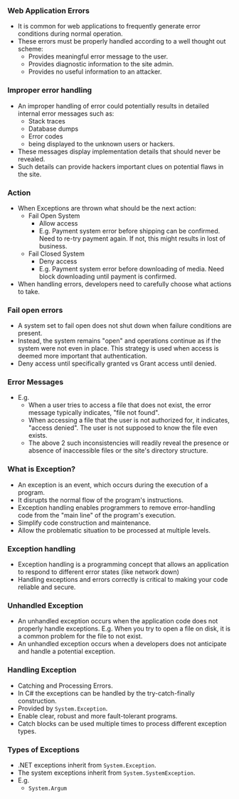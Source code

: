 ### Web Application Errors
- It is common for web applications to frequently generate error conditions during normal operation.
- These errors must be properly handled according to a well thought out scheme:
	- Provides meaningful error message to the user.
	- Provides diagnostic information to the site admin.
	- Provides no useful information to an attacker.

### Improper error handling
- An improper handling of error could potentially results in detailed internal error messages such as:
	- Stack traces
	- Database dumps
	- Error codes
	- being displayed to the unknown users or hackers.
- These messages display implementation details that should never be revealed.
- Such details can provide hackers important clues on potential flaws in the site.

### Action
- When Exceptions are thrown what should be the next action:
	- Fail Open System
		- Allow access
		- E.g. Payment system error before shipping can be confirmed. Need to re-try payment again. If not, this  might results in lost of business.
	- Fail Closed System
		- Deny access
		- E.g. Payment system error before downloading of media. Need block downloading until payment is confirmed.
- When handling errors, developers need to carefully choose what actions to take.

### Fail open errors
- A system set to fail open does not shut down when failure conditions are present.
- Instead, the system remains "open" and operations continue as if the system were not even in place. This strategy is used when access is deemed more important that authentication.
- Deny access until specifically granted vs Grant access until denied.

### Error Messages
- E.g. 
	- When a user tries to access a file that does not exist, the error message typically indicates, "file not found".
	- When accessing a file that the user is not authorized for, it indicates, "access denied". The user is not supposed to know the file even exists.
	- The above 2 such inconsistencies will readily reveal the presence or absence of inaccessible files or the site's directory structure.

### What is Exception?
- An exception is an event, which occurs during the execution of a program.
- It disrupts the normal flow of the program's instructions.
- Exception handling enables programmers to remove error-handling code from the "main line" of the program's execution.
- Simplify code construction and maintenance.
- Allow the problematic situation to be processed at multiple levels.

### Exception handling
- Exception handling is a programming concept that allows an application to respond to different error states (like network down)
- Handling exceptions and errors correctly is critical to making your code reliable and secure.

### Unhandled Exception
- An unhandled exception occurs when the application code does not properly handle exceptions. E.g. When you try to open a file on disk, it is a common problem for the file to not exist.
- An unhandled exception occurs when a developers does not anticipate and handle a potential exception.

### Handling Exception
- Catching and Processing Errors.
- In C# the exceptions can be handled by the try-catch-finally construction.
- Provided by `System.Exception`.
- Enable clear, robust and more fault-tolerant programs.
- Catch blocks can be used multiple times to process different exception types.

### Types of Exceptions
- .NET exceptions inherit from `System.Exception`.
- The system exceptions inherit from `System.SystemException`.
- E.g.
	- `System.Argum`
